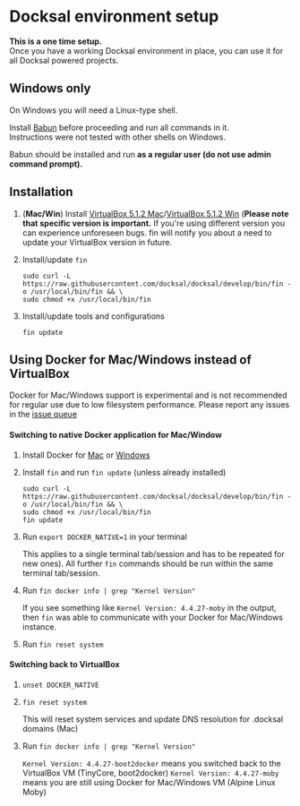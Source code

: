 # Docksal environment setup

**This is a one time setup.**  
Once you have a working Docksal environment in place, you can use it for all Docksal powered projects.

## Windows only

On Windows you will need a Linux-type shell.

Install [Babun](http://babun.github.io/) before proceeding and run all commands in it.  
Instructions were not tested with other shells on Windows.

Babun should be installed and run **as a regular user (do not use admin command prompt).**

## Installation

1. (**Mac/Win**) Install [VirtualBox 5.1.2 Mac](http://download.virtualbox.org/virtualbox/5.1.2/VirtualBox-5.1.2-108956-OSX.dmg)/[VirtualBox 5.1.2 Win](http://download.virtualbox.org/virtualbox/5.1.2/VirtualBox-5.1.2-108956-Win.exe) (**Please note that specific version is important.** If you're using different version you can experience unforeseen bugs. fin will notify you about a need to update your VirtualBox version in future.
2. Install/update `fin`

    ```
    sudo curl -L https://raw.githubusercontent.com/docksal/docksal/develop/bin/fin -o /usr/local/bin/fin && \
    sudo chmod +x /usr/local/bin/fin
    ```

3. Install/update tools and configurations

    ```
    fin update
    ```


## Using Docker for Mac/Windows instead of VirtualBox

Docker for Mac/Windows support is experimental and is not recommended for regular use due to low filesystem performance. Please report any issues in the [issue queue](https://github.com/docksal/docksal/issues)

#### Switching to native Docker application for Mac/Window

1. Install Docker for [Mac](https://docs.docker.com/docker-for-mac) or [Windows](https://docs.docker.com/docker-for-windows)  
2. Install `fin` and run `fin update` (unless already installed)

    ```
    sudo curl -L https://raw.githubusercontent.com/docksal/docksal/develop/bin/fin -o /usr/local/bin/fin && \
    sudo chmod +x /usr/local/bin/fin
    fin update
    ```

3. Run `export DOCKER_NATIVE=1` in your terminal

    This applies to a single terminal tab/session and has to be repeated for new ones).
    All further `fin` commands should be run within the same terminal tab/session. 

4. Run `fin docker info | grep "Kernel Version"`

    If you see something like `Kernel Version: 4.4.27-moby` in the output, 
    then `fin` was able to communicate with your Docker for Mac/Windows instance.

5. Run `fin reset system` 

#### Switching back to VirtualBox

1. `unset DOCKER_NATIVE`
2. `fin reset system`

    This will reset system services and update DNS resolution for .docksal domains (Mac)

3. Run `fin docker info | grep "Kernel Version"`

    `Kernel Version: 4.4.27-boot2docker` means you switched back to the VirtualBox VM (TinyCore, boot2docker)
    `Kernel Version: 4.4.27-moby` means you are still using Docker for Mac/Windows VM (Alpine Linux Moby)
